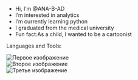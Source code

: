 -  Hi, I’m @ANA-B-AD
-  I’m interested in analytics
-  I’m currently learning python
-  I graduated from the medical university
-  Fun fact:As a child, I wanted to be a cartoonist

  Languages and Tools:

<div class="image-container">
    <img src="https://static1.tgstat.ru/channels/_0/67/672687d5b2bb4ef42273667fc965f238.jpg" alt="Первое изображение"/>
</div>
<div class="image-container">
    <img src="https://img-prod-cms-rt-microsoft-com.akamaized.net/cms/api/am/imageFileData/RE2PRmJ?ver=cf0f&amp;m=6&amp;w=120&amp;h=120&amp;n=t&amp;q=60&amp;o=f" alt="Второе изображение"/>
</div>
<div class="image-container">
    <img src="https://github.com/user-attachments/assets/9b6f202d-8140-48ce-ac9e-067021314359" alt="Третье изображение"/>
</div>


</html>


<!---
ANA-B-AD/ANA-B-AD is a ✨ special ✨ repository because its `README.md` (this file) appears on your GitHub profile.
You can click the Preview link to take a look at your changes.
--->
